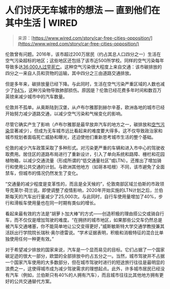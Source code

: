 <!--yml

category: 未分类

date: 2024-05-29 12:31:42

-->

# 人们讨厌无车城市的想法 — 直到他们在其中生活 | WIRED

> 来源：[https://www.wired.com/story/car-free-cities-opposition/](https://www.wired.com/story/car-free-cities-opposition/)

伦敦曾有问题。2016年，该市超过200万居民（约占其总人口四分之一）生活在空气污染超标的地区；这些地区还包括了该市近500所学校。同样的空气污染每年导致多达[36,000人过早死亡](https://www.gov.uk/government/publications/air-pollution-applying-all-our-health/air-pollution-applying-all-our-health#:~:text=The%20annual%20mortality%20of%20human,and%2036,000%20deaths%20every%20year.)。这种空气污染很大程度上来自交通：该市碳排放的四分之一来自人员和货物的运输，其中四分之三由道路交通排放。

但是多年来，碳排放量已经下降。与此同时，生活在空气污染严重区域的人数也减少了[94%](https://www.theguardian.com/environment/2020/oct/03/dramatic-plunge-in-london-air-pollution-since-2016-report-finds)，这种污染物导致肺部损伤。原因是？伦敦已经花费多年时间和数百万英镑来减少城市中的汽车数量。

伦敦并不孤单。从奥斯陆到汉堡，从卢布尔雅那到赫尔辛基，欧洲各地的城市已经开始努力减少道路交通，以减少空气污染和气候变化的影响。

尽管它确实产生了影响（卢布尔雅那是最早放弃汽车的地方之一，碳排放和[空气污染](https://www.ljubljana.si/en/news/air-quality-in-ljubljana/)显著减少），但成为无车城市远比看起来的难度要大得多。这不仅导致政治家和城市规划者面临死亡威胁和曝光，还迫使他们重新思考城市生活的整个基础。

伦敦的减少汽车政策采取了多种形式。对污染更严重的车辆和进入市中心的驾驶收取费用。居住区的道路布局进行了重新设计，引入了单向系统和路障、栅栏和花园植物箱，以减少交通流量（形成所谓的“低交通量社区”或LTN）。还推出了增加骑行和使用公共交通的计划。与欧洲其他地方（如哥本哈根）不同，该市避免了全面禁车，但城市的情况仍然发生了变化。

“交通量的减少程度是变革性的，而且是全天候的”，伦敦南部区域兰伯斯的市政领导克莱尔·荷兰说。即使调整了疫情影响，2020年开始实施的LTN计划之后，兰伯斯每天的汽车出行量减少了25,000次。与此同时，自行车使用量增加了40%，步行和滑板车使用量也在同一时期有类似的增长。

看起来最有效的方法是“胡萝卜加大棒”的方式——创造积极的理由搭公交或骑自行车，而不仅仅是增加驾驶的难度。“在拥挤的城市地区，如果那些公交车仍然总是被汽车交通堵塞，你不能简单地让公交变得更好，”威斯敏斯特大学交通学教授兼其活跃出行学院院长瑞秋·奥尔德雷说。“学术证据表明，积极和消极特征的混合比单独使用任何一种更有效。”

对于希望减少排放的国家来说，汽车是一个显而易见的目标。它们占据了一个国家碳足迹的很大一部分，欧盟的全部排放中约占五分之一。当然，城市驾驶并不占据一个国家汽车使用的大多数部分，但在城市驾驶时进行的短途旅行往往是最明显的浪费之一，这使得城市成为减少驾驶需求的理想起点。此外，许多城市居民已经没有汽车（例如，兰伯斯只有40%的人拥有汽车），而且城市往往比其他地方拥有更好的公共交通替代方案。
